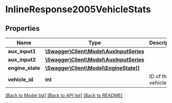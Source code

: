 # InlineResponse2005VehicleStats

## Properties
Name | Type | Description | Notes
------------ | ------------- | ------------- | -------------
**aux_input1** | [**\Swagger\Client\Model\AuxInputSeries**](AuxInputSeries.md) |  | [optional] 
**aux_input2** | [**\Swagger\Client\Model\AuxInputSeries**](AuxInputSeries.md) |  | [optional] 
**engine_state** | [**\Swagger\Client\Model\EngineState[]**](EngineState.md) |  | [optional] 
**vehicle_id** | **int** | ID of the vehicle. | 

[[Back to Model list]](../README.md#documentation-for-models) [[Back to API list]](../README.md#documentation-for-api-endpoints) [[Back to README]](../README.md)


